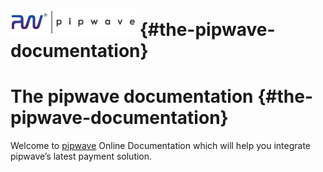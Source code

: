 # ![](/assets/logo-wide.png) {#the-pipwave-documentation}

# The pipwave documentation {#the-pipwave-documentation}

Welcome to [pipwave](https://www.pipwave.com) Online Documentation which will help you integrate pipwave’s latest payment solution.

